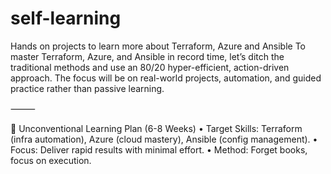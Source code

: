 # self-learning
Hands on projects to learn more about Terraform, Azure and Ansible
To master Terraform, Azure, and Ansible in record time, let’s ditch the traditional methods and use an 80/20 hyper-efficient, action-driven approach. The focus will be on real-world projects, automation, and guided practice rather than passive learning.

⸻

🚀 Unconventional Learning Plan (6-8 Weeks)
	•	Target Skills: Terraform (infra automation), Azure (cloud mastery), Ansible (config management).
	•	Focus: Deliver rapid results with minimal effort.
	•	Method: Forget books, focus on execution.

